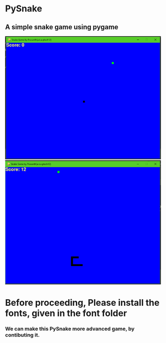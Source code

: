 # PySnake
## A simple snake game using pygame
![alt text](https://github.com/ptech12/PySnake/blob/master/img/init_game.png)
![alt text](https://github.com/ptech12/PySnake/blob/master/img/Header.png)
# **Before proceeding, Please install the fonts, given in the font folder**
### We can make this **PySnake** more advanced game, by contibuting it.


